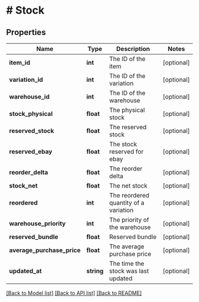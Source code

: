 # # Stock

## Properties

Name | Type | Description | Notes
------------ | ------------- | ------------- | -------------
**item_id** | **int** | The ID of the item | [optional] 
**variation_id** | **int** | The ID of the variation | [optional] 
**warehouse_id** | **int** | The ID of the warehouse | [optional] 
**stock_physical** | **float** | The physical stock | [optional] 
**reserved_stock** | **float** | The reserved stock | [optional] 
**reserved_ebay** | **float** | The stock reserved for ebay | [optional] 
**reorder_delta** | **float** | The reorder delta | [optional] 
**stock_net** | **float** | The net stock | [optional] 
**reordered** | **int** | The reordered quantity of a variation | [optional] 
**warehouse_priority** | **int** | The priority of the warehouse | [optional] 
**reserved_bundle** | **float** | Reserved bundle | [optional] 
**average_purchase_price** | **float** | The average purchase price | [optional] 
**updated_at** | **string** | The time the stock was last updated | [optional] 

[[Back to Model list]](../../README.md#documentation-for-models) [[Back to API list]](../../README.md#documentation-for-api-endpoints) [[Back to README]](../../README.md)


